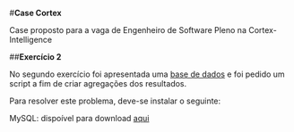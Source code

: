 #**Case Cortex**

Case proposto para a vaga de Engenheiro de Software Pleno na Cortex-Intelligence


##**Exercício 2**

No segundo exercício foi apresentada uma [base de dados](https://docs.google.com/spreadsheets/d/1CELbpon5O66OkW3fXIl36gJ8P7thUBKrRag_QP0Uwfg/edit#gid=1297471854) e foi pedido um script a fim de criar agregações dos resultados.

Para resolver este problema, deve-se instalar o seguinte:

MySQL: dispoível para download [aqui](https://www.mysql.com/downloads/)
